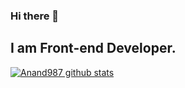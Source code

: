### Hi there 👋

## I am Front-end Developer.

[![Anand987 github stats](https://github-readme-stats.vercel.app/api?username=Anand987&show_icons=true&count_private=true)](https://github.com/anuraghazra/github-readme-stats)


<!--
**Anand987/Anand987** is a ✨ _special_ ✨ repository because its `README.md` (this file) appears on your GitHub profile.

Here are some ideas to get you started:

- 🔭 I’m currently working on ...
- 🌱 I’m currently learning ...
- 👯 I’m looking to collaborate on ...
- 🤔 I’m looking for help with ...
- 💬 Ask me about ...
- 📫 How to reach me: ...
- 😄 Pronouns: ...
- ⚡ Fun fact: ...
-->
